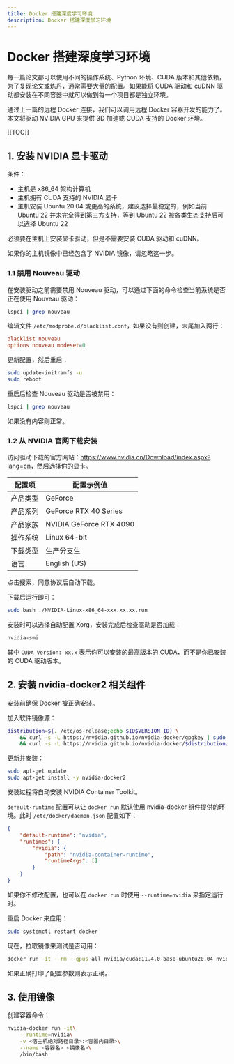 ```yaml
---
title: Docker 搭建深度学习环境
description: Docker 搭建深度学习环境
---
```


# Docker 搭建深度学习环境

每一篇论文都可以使用不同的操作系统、Python 环境、CUDA 版本和其他依赖，为了复现论文或炼丹，通常需要大量的配置。如果能将 CUDA 驱动和 cuDNN 驱动都安装在不同容器中就可以做到每一个项目都是独立环境。

通过上一篇的远程 Docker 连接，我们可以调用远程 Docker 容器开发的能力了。本文将驱动 NVIDIA GPU 来提供 3D 加速或 CUDA 支持的 Docker 环境。

[[TOC]]

## 1. 安装 NVIDIA 显卡驱动

条件：
- 主机是 x86_64 架构计算机
- 主机拥有 CUDA 支持的 NVIDIA 显卡
- 主机安装 Ubuntu 20.04 或更高的系统，建议选择最稳定的，例如当前 Ubuntu 22 并未完全得到第三方支持，等到 Ubuntu 22 被各类生态支持后可以选择 Ubuntu 22

必须要在主机上安装显卡驱动，但是不需要安装 CUDA 驱动和 cuDNN。

如果你的主机镜像中已经包含了 NVIDIA 镜像，请忽略这一步。

### 1.1 禁用 Nouveau 驱动

在安装驱动之前需要禁用 Nouveau 驱动，可以通过下面的命令检查当前系统是否正在使用 Nouveau 驱动：

```bash
lspci | grep nouveau
```

编辑文件 `/etc/modprobe.d/blacklist.conf`，如果没有则创建，末尾加入两行：

```conf
blacklist nouveau
options nouveau modeset=0
```

更新配置，然后重启：

```bash
sudo update-initramfs -u
sudo reboot
```

重启后检查 Nouveau 驱动是否被禁用：

```bash
lspci | grep nouveau
```

如果没有内容则正常。

### 1.2 从 NVIDIA 官网下载安装

访问驱动下载的官方网站：<https://www.nvidia.cn/Download/index.aspx?lang=cn>，然后选择你的显卡。


| 配置项   | 配置示例值              |
| -------- | ----------------------- |
| 产品类型 | GeForce                 |
| 产品系列 | GeForce RTX 40 Series   |
| 产品家族 | NVIDIA GeForce RTX 4090 |
| 操作系统 | Linux 64-bit            |
| 下载类型 | 生产分支生              |
| 语言     | English (US)            |

点击搜索，同意协议后自动下载。

下载后运行即可：

```bash
sudo bash ./NVIDIA-Linux-x86_64-xxx.xx.xx.run
```

安装时可以选择自动配置 Xorg，安装完成后检查驱动是否加载：

```bash
nvidia-smi
```

其中 `CUDA Version: xx.x` 表示你可以安装的最高版本的 CUDA，而不是你已安装的 CUDA 驱动版本。

## 2. 安装 nvidia-docker2 相关组件

安装前确保 Docker 被正确安装。

加入软件镜像源：

```bash
distribution=$(. /etc/os-release;echo $ID$VERSION_ID) \
    && curl -s -L https://nvidia.github.io/nvidia-docker/gpgkey | sudo apt-key add - \
    && curl -s -L https://nvidia.github.io/nvidia-docker/$distribution/nvidia-docker.list | sudo tee /etc/apt/sources.list.d/nvidia-docker.list
```

更新并安装：

```bash
sudo apt-get update
sudo apt-get install -y nvidia-docker2
```

安装过程将自动安装 NVIDIA Container Toolkit。

`default-runtime` 配置可以让 `docker run` 默认使用 nvidia-docker 组件提供的环境。此时 `/etc/docker/daemon.json` 配置如下：

```json
{
    "default-runtime": "nvidia",
    "runtimes": {
        "nvidia": {
            "path": "nvidia-container-runtime",
            "runtimeArgs": []
        }
    }
}
```

如果你不修改配置，也可以在 `docker run` 时使用 `--runtime=nvidia` 来指定运行时。

重启 Docker 来应用：

```bash
sudo systemctl restart docker
```

现在，拉取镜像来测试是否可用：

```bash
docker run -it --rm --gpus all nvidia/cuda:11.4.0-base-ubuntu20.04 nvidia-smi
```

如果正确打印了配置参数则表示正确。

## 3. 使用镜像

创建容器命令：

```bash
nvidia-docker run -it\
    --runtime=nvidia\
    -v <宿主机绝对路径目录>:<容器内目录>\
    --name <容器名> <镜像名>\
    /bin/bash
```

